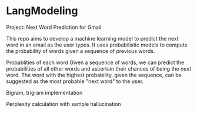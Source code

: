 # LangModeling
Project: Next Word Prediction for Gmail

This repo aims to develop a machine learning model to predict the next word in an email as the user types. It uses probabilistic models to compute the probability of words given a sequence of previous words.

Probablities of each word
Given a sequence of words, we can predict the probabilities of all other words and ascertain their chances of being the next word.
The word with the highest probability, given the sequence, can be suggested as the most probable "next word" to the user.

Bigram, trigram implementation

Perplexity calculation with sample hallucination
